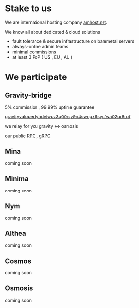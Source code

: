 # Stake to us

We are international hosting company [amhost.net](https://amhost.net).

We know all about dedicated & cloud solutions

- fault tolerance & secure infrastructure on baremetal servers
- always-online admin teams
- minimal commissions
- at least 3 PoP ( US , EU , AU )

# We participate

## Gravity-bridge

5% commission , 99.99% uptime guarantee 

[gravityvaloper1yhdvjwpz3q00ruy9n4swngx6syufwa02qr8rpf](https://www.mintscan.io/gravity-bridge/validators/gravityvaloper1yhdvjwpz3q00ruy9n4swngx6syufwa02qr8rpf)

we relay for you gravity <-> osmosis 

our public [RPC](http://gravity-bridge-1-08.nodes.amhost.net:26657) , [gRPC](http://gravity-bridge-1-08.nodes.amhost.net:9090)


## Mina

coming soon

## Minima

coming soon

## Nym

coming soon

## Althea

coming soon

## Cosmos

coming soon

## Osmosis

coming soon
